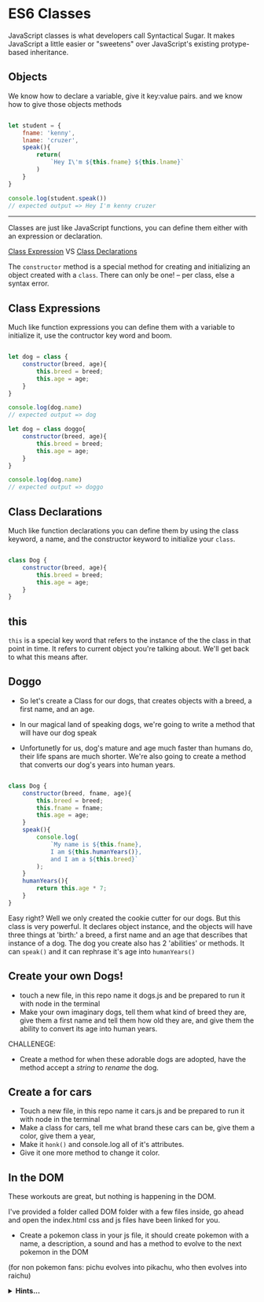 # ES6 Classes

JavaScript classes is what developers call Syntactical Sugar. 
It makes JavaScript a little easier or "sweetens" over JavaScript's existing protype-based inheritance. 

## Objects

We know how to declare a variable, give it key:value pairs. and we know how to give those objects methods

```javascript

let student = {
    fname: 'kenny',
    lname: 'cruzer',
    speak(){
        return(
            `Hey I\'m ${this.fname} ${this.lname}`
        )
    }
}

console.log(student.speak())
// expected output => Hey I'm kenny cruzer

```

----

Classes are just like JavaScript functions, you can define them either with an expression or declaration. 

[Class Expression](https://developer.mozilla.org/en-US/docs/Web/JavaScript/Reference/Operators/class) VS [Class Declarations](https://developer.mozilla.org/en-US/docs/Web/JavaScript/Reference/Statements/class)

The `constructor` method is a special method for creating and initializing an object created with a `class`. There can only be one! – per class, else a syntax error. 


## Class Expressions
Much like function expressions you can define them with a variable to initialize it, use the contructor key word and boom.

```javascript

let dog = class { 
    constructor(breed, age){
        this.breed = breed; 
        this.age = age; 
    }
}

console.log(dog.name)
// expected output => dog

let dog = class doggo{ 
    constructor(breed, age){
        this.breed = breed; 
        this.age = age; 
    }
}

console.log(dog.name)
// expected output => doggo

```

## Class Declarations
Much like function declarations you can define them by using the class keyword, a name, and the constructor keyword to initialize your `class`. 

```javascript

class Dog {
    constructor(breed, age){
        this.breed = breed; 
        this.age = age; 
    }
}

```

## this

`this` is a special key word that refers to the instance of the the class in that point in time. It refers to current object you're talking about. We'll get back to what this means after. 

## Doggo

* So let's create a Class for our dogs, that creates objects with a breed, a first name, and an age. 

* In our magical land of speaking dogs, we're going to write a method that will have our dog speak

* Unfortunetly for us, dog's mature and age much faster than humans do, their life spans are much shorter. We're also going to create a method that converts our dog's years into human years. 


```javascript

class Dog {
    constructor(breed, fname, age){
        this.breed = breed; 
        this.fname = fname; 
        this.age = age; 
    }
    speak(){
        console.log(
            `My name is ${this.fname}, 
            I am ${this.humanYears()}, 
            and I am a ${this.breed}`
        );
    }
    humanYears(){
        return this.age * 7; 
    }
}

```

Easy right? Well we only created the cookie cutter for our dogs. But this class is very powerful. It declares object instance, and the objects will have three things at 'birth:' a breed, a first name and an age that describes that instance of a dog. The dog you create also has 2 'abilities' or methods. It can `speak()` and it can rephrase it's age into `humanYears()`



## Create your own Dogs!

* touch a new file, in this repo name it dogs.js and be prepared to run it with node in the terminal
* Make your own imaginary dogs, tell them what kind of breed they are, give them a first name and tell them how old they are, and give them the ability to convert its age into human years. 

CHALLENEGE: 
* Create a method for when these adorable dogs are adopted, have the method accept a *string* to *rename* the dog. 

## Create a for cars

* Touch a new file, in this repo name it cars.js and be prepared to run it with node in the terminal
* Make a class for cars, tell me what brand these cars can be, give them a color, give them a year, 
* Make it `honk()` and console.log all of it's attributes. 
* Give it one more method to change it color. 

## In the DOM

These workouts are great, but nothing is happening in the DOM. 

I've provided a folder called DOM folder with a few files inside, go ahead and open the index.html
css and js files have been linked for you. 

* Create a pokemon class in your js file, it should create pokemon with a name, a description, a sound and has a method to evolve to the next pokemon in the DOM

(for non pokemon fans: pichu evolves into pikachu, who then evolves into raichu)

<details>
<summary><strong>Hints...</strong></summary>

things to Google: 

* onclick

* document.getElementById(" ")

* .innerHTML = 

* .src = 

* .play()

</details>